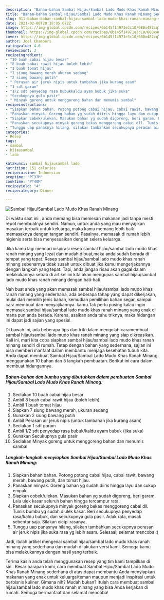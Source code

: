```yaml
---
description: "Bahan-bahan Sambal Hijau/Sambal Lado Mudo Khas Ranah Minang Sederhana dan Mudah Dibuat"
title: "Bahan-bahan Sambal Hijau/Sambal Lado Mudo Khas Ranah Minang Sederhana dan Mudah Dibuat"
slug: 911-bahan-bahan-sambal-hijau-sambal-lado-mudo-khas-ranah-minang-sederhana-dan-mudah-dibuat
date: 2021-02-08T20:18:05.072Z
image: https://img-global.cpcdn.com/recipes/6b145f14971e3c10/680x482cq70/sambal-hijausambal-lado-mudo-khas-ranah-minang-foto-resep-utama.jpg
thumbnail: https://img-global.cpcdn.com/recipes/6b145f14971e3c10/680x482cq70/sambal-hijausambal-lado-mudo-khas-ranah-minang-foto-resep-utama.jpg
cover: https://img-global.cpcdn.com/recipes/6b145f14971e3c10/680x482cq70/sambal-hijausambal-lado-mudo-khas-ranah-minang-foto-resep-utama.jpg
author: Joel Chambers
ratingvalue: 4.6
reviewcount: 3
recipeingredient:
- "10 buah cabai hijau besar"
- "8 buah cabai rawit hijau boleh lebih"
- "1 buah tomat hijau"
- "7 siung bawang merah ukuran sedang"
- "2 siung bawang putih"
- " Perasan air jeruk nipis untuk tambahan jika kurang asam"
- "1 sdt garam"
- "1/2 sdt penyedap rasa bubukkaldu ayam bubuk jika suka"
- "Secukupnya gula pasir"
- " Minyak goreng untuk menggoreng bahan dan menumis sambal"
recipeinstructions:
- "Siapkan bahan bahan. Potong potong cabai hijau, cabai rawit, bawang merah, bawang putih, dan tomat hijau."
- "Panaskan minyak. Goreng bahan yg sudah diiris hingga layu dan cukup empuk."
- "Siapkan cobek/ulekan. Masukan bahan yg sudah digoreng, beri garam. Lalu ulek kasar seluruh bahan hingga tercampur rata."
- "Panaskan secukupnya minyak goreng bekas menggoreng cabai dll. Tumis bumbu yg sudah diulek kasar. Beri secukupnya penyedap rasa/kaldu bubuk, dan secukupnya gula pasir. Aduk rata, masak sebentar saja. Silakan cicipi rasanya."
- "Tunggu uap panasnya hilang, silakan tambahkan secukupnya perasan air jeruk nipis jika suka rasa yg lebih asam. Selesaai, selamat mencoba :)"
categories:
- Resep
tags:
- sambal
- hijausambal
- lado

katakunci: sambal hijausambal lado 
nutrition: 151 calories
recipecuisine: Indonesian
preptime: "PT37M"
cooktime: "PT40M"
recipeyield: "4"
recipecategory: Dinner

---
```



![Sambal Hijau/Sambal Lado Mudo Khas Ranah Minang](https://img-global.cpcdn.com/recipes/6b145f14971e3c10/680x482cq70/sambal-hijausambal-lado-mudo-khas-ranah-minang-foto-resep-utama.jpg)

Di waktu  saat ini , anda memang bisa memesan makanan jadi tanpa mesti repot membuatnya sendiri. Namun, untuk anda yang mau menyajikan masakan terbaik untuk keluarga, maka kamu memang lebih baik memasaknya dengan tangan sendiri. Pasalnya, memasak di rumah lebih higienis serta bisa menyesuaikan dengan selera keluarga.

Jika kamu lagi mencari inspirasi resep sambal hijau/sambal lado mudo khas ranah minang yang lezat dan mudah dibuat,maka anda sudah berada di tempat yang tepat. Resep sambal hijau/sambal lado mudo khas ranah minang  sebenarnya tidak susah untuk dibuat jika kamu mengerjakannya dengan langkah yang tepat. Tapi, anda jangan risau akan gagal dalam melakukannya 
sebab di artikel ini kita akan mengupas sambal hijau/sambal lado mudo khas ranah minang dengan hati-hati.  



Nah buat anda yang akan memasak sambal hijau/sambal lado mudo khas ranah minang yang sederhana, ada beberapa tahap yang dapat dikerjakan, mulai dari memilih jenis bahan, kemudian pemilihan bahan segar, sampai cara membuat dan menyajikannya. kamu Tak perlu pusing kalau ingin memasak sambal hijau/sambal lado mudo khas ranah minang yang enak di mana pun anda berada. Karena, asalkan anda  tahu triknya, maka hidangan ini dapat jadi sajian yang spesial.

Di bawah ini, ada beberapa tips dan trik dalam mengolah caramembuat sambal hijau/sambal lado mudo khas ranah minang yang siap dikreasikan. Kali ini, mari kita coba siapkan sambal hijau/sambal lado mudo khas ranah minang sendiri di rumah. Tetap dengan bahan yang sederhana, sajian ini bisa memberi manfaat dalam membantu menjaga kesehatan tubuh kita. Anda dapat membuat Sambal Hijau/Sambal Lado Mudo Khas Ranah Minang menggunakan 10 bahan dan 5 langkah pembuatan. Berikut ini cara dalam membuat hidangannya.

<!--inarticleads1-->

##### Bahan-bahan dan bumbu yang dibutuhkan dalam pembuatan Sambal Hijau/Sambal Lado Mudo Khas Ranah Minang:

1. Sediakan 10 buah cabai hijau besar
1. Ambil 8 buah cabai rawit hijau (boleh lebih)
1. Ambil 1 buah tomat hijau
1. Siapkan 7 siung bawang merah, ukuran sedang
1. Gunakan 2 siung bawang putih
1. Ambil  Perasan air jeruk nipis (untuk tambahan jika kurang asam)
1. Sediakan 1 sdt garam
1. Ambil 1/2 sdt penyedap rasa bubuk/kaldu ayam bubuk (jika suka)
1. Gunakan Secukupnya gula pasir
1. Sediakan  Minyak goreng untuk menggoreng bahan dan menumis sambal




<!--inarticleads2-->

##### Langkah-langkah menyiapkan Sambal Hijau/Sambal Lado Mudo Khas Ranah Minang:

1. Siapkan bahan bahan. Potong potong cabai hijau, cabai rawit, bawang merah, bawang putih, dan tomat hijau.
1. Panaskan minyak. Goreng bahan yg sudah diiris hingga layu dan cukup empuk.
1. Siapkan cobek/ulekan. Masukan bahan yg sudah digoreng, beri garam. Lalu ulek kasar seluruh bahan hingga tercampur rata.
1. Panaskan secukupnya minyak goreng bekas menggoreng cabai dll. Tumis bumbu yg sudah diulek kasar. Beri secukupnya penyedap rasa/kaldu bubuk, dan secukupnya gula pasir. Aduk rata, masak sebentar saja. Silakan cicipi rasanya.
1. Tunggu uap panasnya hilang, silakan tambahkan secukupnya perasan air jeruk nipis jika suka rasa yg lebih asam. Selesaai, selamat mencoba :)




Jadi, itulah artikel mengenai  sambal hijau/sambal lado mudo khas ranah minang  yang sederhana dan mudah dilakukan versi kami. Semoga kamu bisa melakukannya dengan hasil yang terbaik. 

Terima kasih anda telah menggunakan resep yang tim kami tampilkan di sini. Besar harapan kami, cara membuat  Sambal Hijau/Sambal Lado Mudo Khas Ranah Minang sederhana di atas dapat membantu Anda menyiapkan makanan yang enak untuk keluarga/teman maupun menjadi inspirasi untuk berbisnis kuliner. Gimana nih? Mudah bukan? Itulah cara membuat sambal hijau/sambal lado mudo khas ranah minang yang bisa Anda kerjakan di rumah. Semoga bermanfaat dan selamat mencoba!

